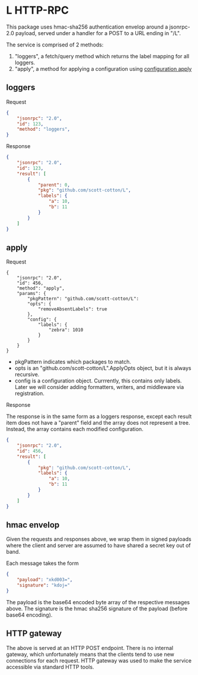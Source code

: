 # L HTTP-RPC

This package uses hmac-sha256 authentication envelop around a jsonrpc-2.0
payload, served under a handler for a POST to a URL ending in "/L".

The service is comprised of 2 methods: 

1. "loggers", a fetch/query method which returns the label mapping for all
   loggers.
1. "apply", a method for applying a configuration using [configuration
   apply](https://pkg.go.dev/github.com/scott-cotton/L#Config.Apply)


## loggers


Request
```json
{
	"jsonrpc": "2.0",
	"id": 123,
	"method": "loggers",
}
```

Response
```json
{
	"jsonrpc": "2.0",
	"id": 123,
	"result": [
		{
			"parent": 0, 
			"pkg": "github.com/scott-cotton/L",
			"labels": {
				"a": 10,
				"b": 11
			}
		}
	]
}
```



## apply

Request 
```
{
	"jsonrpc": "2.0",
	"id": 456,
	"method": "apply",
	"params": {
		"pkgPattern": "github.com/scott-cotton/L": 
		"opts": {
			"removeAbsentLabels": true
		},
		"config": {
			"labels": {
				"zebra": 1010
			}
		}
	}
}
```

- pkgPattern indicates which packages to match.
- opts is an "github.com/scott-cotton/L".ApplyOpts object, but it is always recursive.
- config is a configuration object.  Currrently, this contains only labels.  Later
we will consider adding formatters, writers, and middleware via registration.

Response

The response is in the same form as a loggers response, except each result
item does not have a "parent" field and the array does not represent a tree.
Instead, the array contains each modified configuration.
```json
{
	"jsonrpc": "2.0",
	"id": 456,
	"result": [
		{
			"pkg": "github.com/scott-cotton/L",
			"labels": {
				"a": 10,
				"b": 11
			}
		}
	]
}
```

## hmac envelop

Given the requests and responses above, we wrap them in signed payloads where
the client and server are assumed to have shared a secret key out of band.

Each message takes the form

```json
{
	"payload": "xkd003=",
	"signature": "kdoj="
}
```

The payload is the base64 encoded byte array of the respective messages above.
The signature is the hmac sha256 signature of the payload (before base64 encoding).

## HTTP gateway

The above is served at an HTTP POST endpoint.  There is no internal gateway,
which unfortunately means that the clients tend to use new connections for
each request.  HTTP gateway was used to make the service accessible via 
standard HTTP tools.




